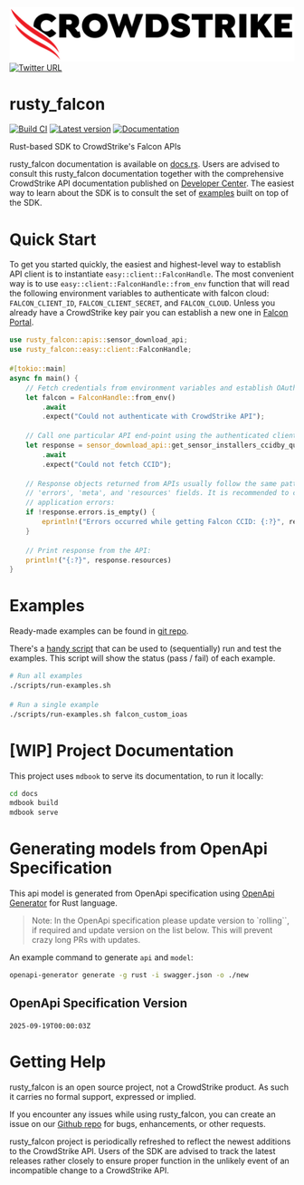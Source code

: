 ![CrowdStrike Falcon](https://raw.githubusercontent.com/CrowdStrike/falconpy/main/docs/asset/cs-logo.png) [![Twitter URL](https://img.shields.io/twitter/url?label=Follow%20%40CrowdStrike&style=social&url=https%3A%2F%2Ftwitter.com%2FCrowdStrike)](https://twitter.com/CrowdStrike)<br/>

# rusty_falcon

[![Build CI](https://github.com/CrowdStrike/rusty-falcon/actions/workflows/ci.yaml/badge.svg)](https://github.com/CrowdStrike/rusty-falcon/actions/workflows/ci.yaml)
[![Latest version](https://img.shields.io/crates/v/rusty_falcon.svg)](https://crates.io/crates/rusty_falcon)
[![Documentation](https://docs.rs/rusty_falcon/badge.svg)](https://docs.rs/rusty_falcon)

Rust-based SDK to CrowdStrike's Falcon APIs

rusty_falcon documentation is available on [docs.rs](https://docs.rs/rusty_falcon/latest/rusty_falcon/).
Users are advised to consult this rusty_falcon documentation together with the comprehensive CrowdStrike
API documentation published on [Developer Center](https://developer.crowdstrike.com/docs/openapi).
The easiest way to learn about the SDK is to consult the set of
[examples](https://github.com/CrowdStrike/rusty-falcon/tree/main/examples) built on top of the SDK.

# Quick Start

To get you started quickly, the easiest and highest-level way to establish API client is to instantiate
`easy::client::FalconHandle`. The most convenient way is to use `easy::client::FalconHandle::from_env`
function that will read the following environment variables to authenticate with falcon cloud:
`FALCON_CLIENT_ID`, `FALCON_CLIENT_SECRET`, and `FALCON_CLOUD`. Unless you already have a CrowdStrike key
pair you can establish a new one in [Falcon Portal](https://falcon.crowdstrike.com/api-clients-and-keys).

```rust
use rusty_falcon::apis::sensor_download_api;
use rusty_falcon::easy::client::FalconHandle;

#[tokio::main]
async fn main() {
    // Fetch credentials from environment variables and establish OAuth2 connection
    let falcon = FalconHandle::from_env()
        .await
        .expect("Could not authenticate with CrowdStrike API");

    // Call one particular API end-point using the authenticated client
    let response = sensor_download_api::get_sensor_installers_ccidby_query(&falcon.cfg)
        .await
        .expect("Could not fetch CCID");

    // Response objects returned from APIs usually follow the same pattern of having
    // 'errors', 'meta', and 'resources' fields. It is recommended to check for possible
    // application errors:
    if !response.errors.is_empty() {
        eprintln!("Errors occurred while getting Falcon CCID: {:?}", response.errors);
    }

    // Print response from the API:
    println!("{:?}", response.resources)
}
```

# Examples

Ready-made examples can be found in [git repo](https://github.com/CrowdStrike/rusty-falcon/tree/main/examples).

There's a [handy script](https://github.com/CrowdStrike/rusty-falcon/tree/main/scripts/run-examples.sh) that can be used to (sequentially) run and test the examples. This script will show the status (pass / fail) of each example.

```sh
# Run all examples
./scripts/run-examples.sh

# Run a single example
./scripts/run-examples.sh falcon_custom_ioas
```

# [WIP] Project Documentation

This project uses `mdbook` to serve its documentation, to run it locally:

```bash
cd docs
mdbook build
mdbook serve
```

# Generating models from OpenApi Specification

This api model is generated from OpenApi specification using [OpenApi Generator](https://openapi-generator.tech/docs/installation/) for Rust language.
> Note: In the OpenApi specification please update version to `rolling``, if required and update version on the list below.
> This will prevent crazy long PRs with updates.

An example command to generate `api` and `model`:

```bash
openapi-generator generate -g rust -i swagger.json -o ./new
```

## OpenApi Specification Version

`2025-09-19T00:00:03Z`

# Getting Help

rusty_falcon is an open source project, not a CrowdStrike product. As such it carries no formal support,
expressed or implied.

If you encounter any issues while using rusty_falcon, you can create an issue on our
[Github repo](https://github.com/CrowdStrike/rusty-falcon) for bugs, enhancements, or other requests.

rusty_falcon project is periodically refreshed to reflect the newest additions to the CrowdStrike API. Users
of the SDK are advised to track the latest releases rather closely to ensure proper function in the unlikely
event of an incompatible change to a CrowdStrike API.
